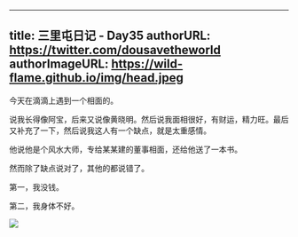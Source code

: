 -------
title: 三里屯日记 - Day35
authorURL: https://twitter.com/dousavetheworld
authorImageURL: https://wild-flame.github.io/img/head.jpeg
---

今天在滴滴上遇到一个相面的。

说我长得像阿宝，后来又说像黄晓明。然后说我面相很好，有财运，精力旺。最后又补充了一下，然后说我这人有一个缺点，就是太重感情。

他说他是个风水大师，专给某某建的董事相面，还给他送了一本书。

然而除了缺点说对了，其他的都说错了。

第一，我没钱。

第二，我身体不好。

![](/guides/assets/4.jpeg)